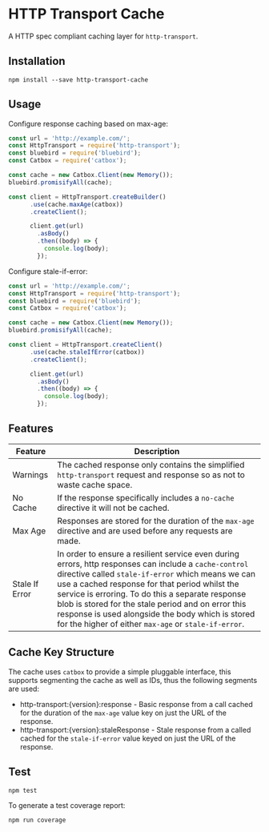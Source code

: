 # HTTP Transport Cache

A HTTP spec compliant caching layer for `http-transport`.

## Installation

```
npm install --save http-transport-cache
```

## Usage

Configure response caching based on max-age:

```js
const url = 'http://example.com/';
const HttpTransport = require('http-transport');
const bluebird = require('bluebird');
const Catbox = require('catbox');

const cache = new Catbox.Client(new Memory());
bluebird.promisifyAll(cache);

const client = HttpTransport.createBuilder()
      .use(cache.maxAge(catbox))
      .createClient();

      client.get(url)
        .asBody()
        .then((body) => {
          console.log(body);
        });
```

Configure stale-if-error:

```js
const url = 'http://example.com/';
const HttpTransport = require('http-transport');
const bluebird = require('bluebird');
const Catbox = require('catbox');

const cache = new Catbox.Client(new Memory());
bluebird.promisifyAll(cache);

const client = HttpTransport.createClient()
      .use(cache.staleIfError(catbox))
      .createClient();

      client.get(url)
        .asBody()
        .then((body) => {
          console.log(body);
        });
```

## Features

|Feature|Description|
|----|-----------|
|Warnings|The cached response only contains the simplified `http-transport` request and response so as not to waste cache space.|
|No Cache|If the response specifically includes a `no-cache` directive it will not be cached.|
|Max Age|Responses are stored for the duration of the `max-age` directive and are used before any requests are made.|
|Stale If Error|In order to ensure a resilient service even during errors, http responses can include a `cache-control` directive called `stale-if-error` which means we can use a cached response for that period whilst the service is erroring. To do this a separate response blob is stored for the stale period and on error this response is used alongside the body which is stored for the higher of either `max-age` or `stale-if-error`.|

## Cache Key Structure
 
The cache uses `catbox` to provide a simple pluggable interface, this supports segmenting the cache as well as IDs, thus the following segments are used:

* http-transport:{version}:response - Basic response from a call cached for the duration of the `max-age` value key on just the URL of the response.
* http-transport:{version}:staleResponse - Stale response from a called cached for the `stale-if-error` value keyed on just the URL of the response.

## Test

```
npm test
```

To generate a test coverage report:

```
npm run coverage
```
